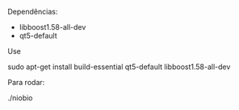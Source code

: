 Dependências:
- libboost1.58-all-dev
- qt5-default

Use 

sudo apt-get install build-essential qt5-default libboost1.58-all-dev

Para rodar:

./niobio
